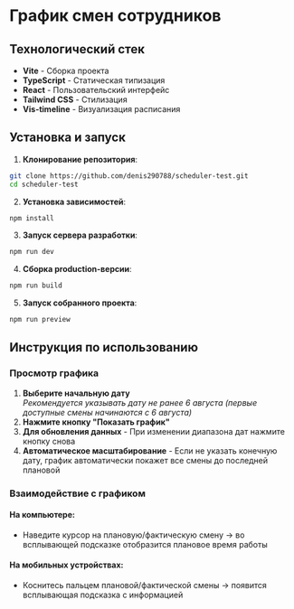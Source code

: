 # График смен сотрудников

## Технологический стек

-   **Vite** - Сборка проекта
-   **TypeScript** - Статическая типизация
-   **React** - Пользовательский интерфейс
-   **Tailwind CSS** - Стилизация
-   **Vis-timeline** - Визуализация расписания

## Установка и запуск

1. **Клонирование репозитория**:

```bash
git clone https://github.com/denis290788/scheduler-test.git
cd scheduler-test
```

2. **Установка зависимостей**:

```bash
npm install
```

3. **Запуск сервера разработки**:

```bash
npm run dev
```

4. **Сборка production-версии**:

```bash
npm run build
```

5. **Запуск собранного проекта**:

```bash
npm run preview
```

## Инструкция по использованию

### Просмотр графика

1. **Выберите начальную дату**  
   _Рекомендуется указывать дату не ранее 6 августа (первые доступные смены начинаются с 6 августа)_
2. **Нажмите кнопку "Показать график"**
3. **Для обновления данных** - При изменении диапазона дат нажмите кнопку снова
4. **Автоматическое масштабирование** - Если не указать конечную дату, график автоматически покажет все смены до последней плановой

### Взаимодействие с графиком

#### На компьютере:

-   Наведите курсор на плановую/фактическую смену → во всплывающей подсказке отобразится плановое время работы

#### На мобильных устройствах:

-   Коснитесь пальцем плановой/фактической смены → появится всплывающая подсказка с информацией
